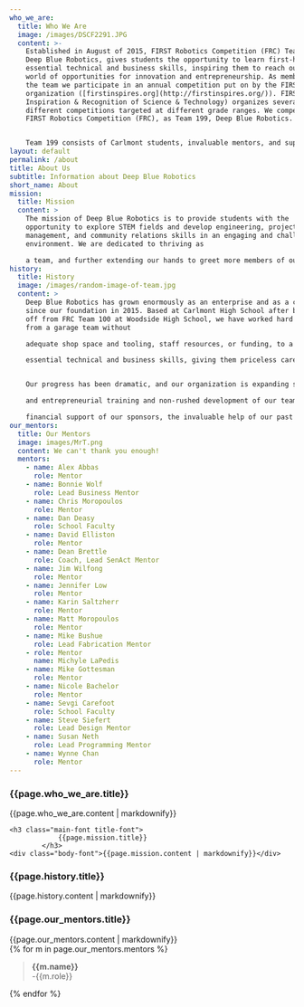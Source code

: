 ```yaml
---
who_we_are:
  title: Who We Are
  image: /images/DSCF2291.JPG
  content: >-
    Established in August of 2015, FIRST Robotics Competition (FRC) Team 199,
    Deep Blue Robotics, gives students the opportunity to learn first-hand about
    essential technical and business skills, inspiring them to reach out into a
    world of opportunities for innovation and entrepreneurship. As members of
    the team we participate in an annual competition put on by the FIRST
    organization ([firstinspires.org](http://firstinspires.org/)). FIRST (For
    Inspiration & Recognition of Science & Technology) organizes several
    different competitions targeted at different grade ranges. We compete in the
    FIRST Robotics Competition (FRC), as Team 199, Deep Blue Robotics.


    Team 199 consists of Carlmont students, invaluable mentors, and supportive parents.
layout: default
permalink: /about
title: About Us
subtitle: Information about Deep Blue Robotics
short_name: About
mission:
  title: Mission
  content: >
    The mission of Deep Blue Robotics is to provide students with the
    opportunity to explore STEM fields and develop engineering, project
    management, and community relations skills in an engaging and challenging
    environment. We are dedicated to thriving as

    a team, and further extending our hands to greet more members of our community with the gracious professionalism and technological opportunities that FIRST has to offer.
history:
  title: History
  image: /images/random-image-of-team.jpg
  content: >
    Deep Blue Robotics has grown enormously as an enterprise and as a community
    since our foundation in 2015. Based at Carlmont High School after breaking
    off from FRC Team 100 at Woodside High School, we have worked hard to grow
    from a garage team without

    adequate shop space and tooling, staff resources, or funding, to a well-equipped team integrated into our school and local community. On the team, any Carlmont student that wishes to join and dedicate time has the opportunity to learn first-hand about

    essential technical and business skills, giving them priceless career experience and intellectually inspiring them through the potential of innovation and entrepreneurship.


    Our progress has been dramatic, and our organization is expanding still. Starting in the 2016 school year, the team now has an official course at Carlmont High School, entitled Engineering Robotics, which is opening a huge opportunity for technical

    and entrepreneurial training and non-rushed development of our team's priorities, optimized structure, and efforts to engage with the community. Such a quick expansion would not have been possible without the advice and dedication of our mentors, the

    financial support of our sponsors, the invaluable help of our past and present core teachers, and our school administration's kind accommodation of us.
our_mentors:
  title: Our Mentors
  image: images/MrT.png
  content: We can't thank you enough!
  mentors:
    - name: Alex Abbas
      role: Mentor
    - name: Bonnie Wolf
      role: Lead Business Mentor
    - name: Chris Moropoulos
      role: Mentor
    - name: Dan Deasy
      role: School Faculty
    - name: David Elliston
      role: Mentor
    - name: Dean Brettle
      role: Coach, Lead SenAct Mentor
    - name: Jim Wilfong
      role: Mentor
    - name: Jennifer Low
      role: Mentor
    - name: Karin Saltzherr
      role: Mentor
    - name: Matt Moropoulos
      role: Mentor
    - name: Mike Bushue
      role: Lead Fabrication Mentor
    - role: Mentor
      name: Michyle LaPedis
    - name: Mike Gottesman
      role: Mentor
    - name: Nicole Bachelor
      role: Mentor
    - name: Sevgi Carefoot
      role: School Faculty
    - name: Steve Siefert
      role: Lead Design Mentor
    - name: Susan Neth
      role: Lead Programming Mentor
    - name: Wynne Chan
      role: Mentor
---
```

<div class="parallax-window" data-parallax="scroll" data-image-src="{{page.who_we_are.image}}" data-position="center center" data-speed="0.7"></div>

<!--<div id="image-container">
		<div id="image-wrap" style="background-image: url('images/Team.jpg'); background-position: center 42%;">

		</div>
	</div> -->
<!--#split-wrap creates a horizontal divider between preceding and following content-->
<div id="split-wrap"></div>
<div class="content-wrap">
	<h3 class="main-font title-font">
				{{page.who_we_are.title}}
			</h3>
	<div class="body-font">{{page.who_we_are.content | markdownify}}</div>

	<h3 class="main-font title-font">
				{{page.mission.title}}
			</h3>
	<div class="body-font">{{page.mission.content | markdownify}}</div>
</div>

<!--#split-wrap creates a horizontal divider between preceding and following content-->
<div id="split-wrap"></div>

<div class="parallax-window" data-parallax="scroll" data-image-src="{{page.history.image}}" data-position="center center" data-speed="0.7"></div>

<!--#split-wrap creates a horizontal divider between preceding and following content-->
<div id="split-wrap"></div>

<div class="content-wrap">
	<h3 class="main-font title-font">
				{{page.history.title}}
			</h3>
	<div class="body-font">{{page.history.content | markdownify}}</div>
</div>

<!--#split-wrap creates a horizontal divider between preceding and following content-->
<div id="split-wrap"></div>

<div class="parallax-window" data-parallax="scroll" data-image-src="{{page.our_mentors.image}}" data-position="center center" data-speed="0.7"></div>

<!--#split-wrap creates a horizontal divider between preceding and following content-->
<div id="split-wrap"></div>
<div class="content-wrap">
	<h3 class="main-font title-font">
				{{page.our_mentors.title}}
			</h3>
	<div class="body-font">{{page.our_mentors.content | markdownify}}</div>
	<div class="list-wrap">
		{% for m in page.our_mentors.mentors %}
		<div class="list-chunk mentor-width">
			<blockquote class="body-font"><strong>{{m.name}}</strong><br>-{{m.role}}</blockquote>
		</div>
		{% endfor %}
	</div>
</div>

<!--#split-wrap creates a horizontal divider between preceding and following content-->
<div id="split-wrap"></div>
<!--END PAGE CONTENT-->
